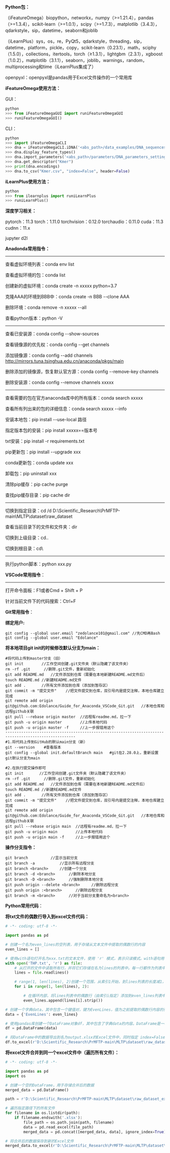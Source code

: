**Python包：**

（iFeatureOmega）biopython，networkx，numpy（>=1.21.4），pandas（>=1.3.4），scikit-learn（>=1.0.1），scipy（>=1.7.3），matplotlib（3.4.3），qdarkstyle，sip，datetime，seaborn和joblib

（iLearnPlus）sys，os，re，PyQt5，qdarkstyle，threading，sip，datetime，platform，pickle，copy，scikit-learn（0.23.1），math，sciphy（1.5.0），collections，itertools，torch（≥1.3.1），lightgbm（2.3.1），xgboost（1.0.2），matplotlib（3.1.1），seaborn，joblib，warnings，random，multiprocessing和time（iLearnPlus集成了）

openpyxl：openpyxl是pandas用于Excel文件操作的一个常用库



**iFeatureOmega使用方法：**

GUI：

```python
python
>>> from iFeatureOmegaGUI import runiFeatureOmegaGUI
>>> runiFeatureOmegaGUI()
```

CLI：

```python
python
>>> import iFeatureOmegaCLI
>>> dna = iFeatureOmegaCLI.iDNA('<abs_path>/data_examples/DNA_sequences.txt')
>>> dna.display_feature_types()
>>> dna.import_parameters('<abs_path>/parameters/DNA_parameters_setting.json')
>>> dna.get_descriptor("Kmer")
>>> print(dna.encodings)
>>> dna.to_csv("Kmer.csv", "index=False", header=False)
```

**iLearnPlus使用方法：**

```python
python
>>> from ilearnplus import runiLearnPlus
>>> runiLearnPlus()
```



**深度学习相关：**

pytorch：11.3	torch：1.11.0	torchvision：0.12.0	torchaudio：0.11.0	cuda：11.3	cudnn：11.x

jupyter	d2l



**Anadonda常用指令：**

------

查看虚拟环境列表：conda env list

查看虚拟环境的包：conda list

创建新的虚拟环境：conda create -n xxxxx python=3.7

克隆AAA的环境到BBB中：conda create -n BBB --clone AAA

删除环境：conda remove -n xxxxx --all

查看python版本：python -V

------

查看已安装源：conda config --show-sources

查看镜像源的优先权：conda config --get channels

添加镜像源：conda config --add channels http://mirrors.tuna.tsinghua.edu.cn/anaconda/pkgs/main

删除添加的镜像源，恢复默认官方源：conda config --remove-key channels

删除安装源：conda config --remove channels xxxxx

------

查看需要的包在官方anaconda库中的所有版本：conda search xxxxx

查看所有列出来的包的详细信息：conda search xxxxx --info

安装本地包：pip install --use-local 路径

指定版本包的安装：pip install xxxxx==版本号

txt安装：pip install -r requirements.txt

pip更新包：pip install --upgrade xxx

conda更新包：conda update xxx

卸载包：pip uninstall xxx

清除pip缓存：pip cache purge

查找pip缓存目录：pip cache dir

------

切换到指定目录：cd /d D:\Scientific_Research\PrMFTP-main\MLTP\dataset\raw_dataset

查看当前目录下的文件和文件夹：dir

切换到上级目录：cd..

切换到根目录：cd\

------

执行python脚本：python xxx.py



**VSCode常用指令**：

------

打开命令面板：F1或者Cmd + Shift + P

针对当前文件下的代码搜索：Ctrl+F



**Git常用指令**：

**绑定用户:**

```shell
git config --global user.email "zedolance101@gmail.com"	//先CMD再Bash
git config --global user.email "Edolance"
```

**将本地项目git init的时候修改默认分支为main：**

```shell
#将代码上传到master分支（旧）
git init       	//工作空间创建.git文件夹（默认隐藏了该文件夹）
rm -rf .git	     //删除.git文件，重新初始化
git add README.md	//文件添加到仓库（需要在本地新建README.md文件后）
touch README.md	//新建README.md文件
git add .      	//所有文件添加到仓库（添加到暂存区）
git commit -m "提交文件"	//把文件提交到仓库，双引号内是提交注释，本地仓库建立完成
git remote add origin git@github.com:Edolance/Guide_for_Anaconda_VSCode_Git.git   //本地仓库和远程github关联
git pull --rebase origin master  //远程有readme.md，拉一下
git push -u origin master        //上传本地代码
git push -u origin master -f     //上一步报错用这个
-----------------------------------------------------------------------------------------------------
#1.将代码上传到GitHub的默认main分支（新）
git --version    #查看版本
git config --global init.defaultBranch main   #git在2.28.0上，重新设置git默认分支为main

#2.在执行提交操作即可
git init       //工作空间创建.git文件夹（默认隐藏了该文件夹）
rm -rf .git	     //删除.git文件，重新初始化
git add README.md	//文件添加到仓库（需要在本地新建README.md文件后）
touch README.md	//新建README.md文件
git add .      	//所有文件添加到仓库（添加到暂存区）
git commit -m "提交文件"	//把文件提交到仓库，双引号内是提交注释，本地仓库建立完成
git remote add origin git@github.com:Edolance/Guide_for_Anaconda_VSCode_Git.git   //本地仓库和远程github关联
git pull --rebase origin main  //远程有readme.md，拉一下
git push -u origin main        //上传本地代码
git push -u origin main -f     //上一步报错用这个
```

**操作分支指令：**

```shell
git branch 			//显示当前分支
git branch -a 			//显示所有远程分支
git branch <branch>		//创建一个分支
git branch -d <branch>		//删除本地分支
git branch -D <branch>		//强制删除本地分支
git push origin --delete <branch>	  //删除远程分支
git push origin :<branch>      //删除远程分支 
git branch -m <branch>		//对于当前分支重命名为<branch>
```



**Python常用代码**：

**将txt文件的偶数行导入到excel文件代码：**

```python
# -*- coding: utf-8 -*-

import pandas as pd

# 创建一个名为even_lines的空列表，用于存储从文本文件中提取的偶数行的内容
even_lines = []

# 使用with语句打开名为xxx.txt的文本文件，使用 'r' 模式，表示只读模式。with语句用于确保文件在使用后被正确关闭，以防止资源泄漏
with open('THP.txt', 'r') as file: 
    # 从打开的文件中读取所有行，并将它们存储在名为lines的列表中。每一行都作为列表中的一个字符串元素。
    lines = file.readlines() 

    # range(1, len(lines), 2)创建一个范围，从索引1开始，到lines列表的长度减1，步长为2，以遍历lines列表中的偶数行。
    for i in range(1, len(lines), 2): 

        # 在循环内部，将lines列表中的偶数行（由索引i指定）添加到even_lines列表中。strip()方法用于去除每行末尾的换行符和其他空白字符。
        even_lines.append(lines[i].strip()) 

# 创建一个字典data，其中包含一个键值对，键为EvenLines，值为之前提取的偶数行内容的列表even_lines。
data = {'EvenLines': even_lines} 

# 使用pandas库创建一个DataFrame对象df，其中包含了字典data的内容。DataFrame是一种用于数据分析和操作的二维数据结构。
df = pd.DataFrame(data) 

# 将DataFrame中的数据导出到名为output.xlsx的Excel文件中，同时指定 index=False 以避免将DataFrame的索引写入Excel文件。这将创建一个Excel文件，其中包含偶数行内容。
df.to_excel(r'D:\Scientific_Research\PrMFTP-main\MLTP\dataset\raw_dataset_excel\THP.xlsx', index=False) 
```

**将excel文件合并到同一个excel文件中（遍历所有文件）：**

```python
# -*- coding: utf-8 -*-

import pandas as pd
import os

# 创建一个空的DataFrame，用于存储合并后的数据
merged_data = pd.DataFrame()

path = r'D:\Scientific_Research\PrMFTP-main\MLTP\dataset\raw_dataset_excel'

# 遍历指定路径下的所有文件
for filename in os.listdir(path):
    if filename.endswith('.xlsx'):
        file_path = os.path.join(path, filename)
        data = pd.read_excel(file_path)
        merged_data = pd.concat([merged_data, data], ignore_index=True)

# 将合并后的数据保存到新的Excel文件
merged_data.to_excel(r'D:\Scientific_Research\PrMFTP-main\MLTP\dataset\merged_dataset_excel\merged_data.xlsx', index=False)
```

